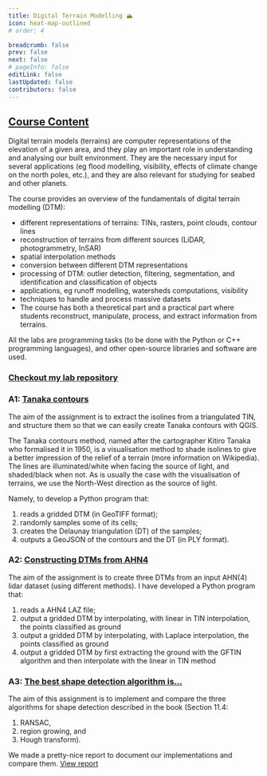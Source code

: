 ```yaml
---
title: Digital Terrain Modelling 🏔️
icon: heat-map-outlined
# order: 4

breadcrumb: false
prev: false
next: false
# pageInfo: false
editLink: false
lastUpdated: false
contributors: false
---
```


## [Course Content](https://3d.bk.tudelft.nl/courses/backup/geo1015/2024/)
Digital terrain models (terrains) are computer representations of the elevation of a given area, and they play an important role in understanding and analysing our built environment. They are the necessary input for several applications (eg flood modelling, visibility, effects of climate change on the north poles, etc.), and they are also relevant for studying for seabed and other planets.

The course provides an overview of the fundamentals of digital terrain modelling (DTM):

- different representations of terrains: TINs, rasters, point clouds, contour lines
- reconstruction of terrains from different sources (LiDAR, photogrammetry, InSAR)
- spatial interpolation methods
- conversion between different DTM representations
- processing of DTM: outlier detection, filtering, segmentation, and identification and classification of objects
- applications, eg runoff modelling, watersheds computations, visibility
- techniques to handle and process massive datasets
- The course has both a theoretical part and a practical part where students reconstruct, manipulate, process, and extract information from terrains.

All the labs are programming tasks (to be done with the Python or C++ programming languages), and other open-source libraries and software are used. 

### [Checkout my lab repository](https://github.com/MCHU-1999/geo-1015-assignments)
### A1: [Tanaka contours](https://3d.bk.tudelft.nl/courses/backup/geo1015/2024/hw/01/)

The aim of the assignment is to extract the isolines from a triangulated TIN, and structure them so that we can easily create Tanaka contours with QGIS.

The Tanaka contours method, named after the cartographer Kitiro Tanaka who formalised it in 1950, is a visualisation method to shade isolines to give a better impression of the relief of a terrain (more information on Wikipedia). The lines are illuminated/white when facing the source of light, and shaded/black when not. As is usually the case with the visualisation of terrains, we use the North-West direction as the source of light.

Namely, to develop a Python program that:
1. reads a gridded DTM (in GeoTIFF format);
2. randomly samples some of its cells;
3. creates the Delaunay triangulation (DT) of the samples;
4. outputs a GeoJSON of the contours and the DT (in PLY format).


### A2: [Constructing DTMs from AHN4](https://3d.bk.tudelft.nl/courses/backup/geo1015/2024/hw/02/)
The aim of the assignment is to create three DTMs from an input AHN(4) lidar dataset (using different methods). I have developed a Python program that:

1. reads a AHN4 LAZ file;
2. output a gridded DTM by interpolating, with linear in TIN interpolation, the points classified as ground
3. output a gridded DTM by interpolating, with Laplace interpolation, the points classified as ground
4. output a gridded DTM by first extracting the ground with the GFTIN algorithm and then interpolate with the linear in TIN method


### A3: [The best shape detection algorithm is...](https://3d.bk.tudelft.nl/courses/backup/geo1015/2024/hw/03/)
The aim of this assignment is to implement and compare the three algorithms for shape detection described in the book (Section 11.4:
1. RANSAC,
2. region growing, and 
3. Hough transform). 

We made a pretty-nice report to document our implementations and compare them. [View report](https://MCHU-1999.github.io/files/geo-1015-hw3.pdf)

